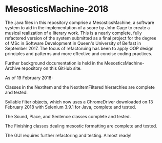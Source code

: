 # MesosticsMachine-2018

The .java files in this repository comprise a MesosticsMachine, a software system to aid in the implementation of a score by John Cage to create a musical realization of a literary work.  This is a nearly complete, fully refactored version of the system submitted as a final project for the degree of MSc in Software Development in Queen's University of Belfast in September 2017.  The focus of refactoruing has been to apply OOP design principles and patterns and more effective and concise coding practices. 

Further background documentation is held in the MesosticsMachine-Archive repository on this GitHub site.  

As of 19 February 2018:

Classes in the NextItem and the NextItemFiltered hierarchies are complete and tested.

Syllable filter objects, which now uses a ChromeDriver downloaded on 13 February 2018 with  Selenium 3.9.1 for Java, complete and tested.
  
The Sound, Place, and Sentence classes complete and tested.   

The Finishing classes dealing mesostic formatting are complete and tested.  
 
The GUI requires further refactoring and testing. Almost ready! 
